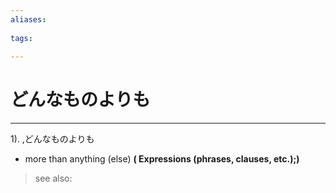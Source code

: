 ```yaml
---
aliases:
    
tags:
    
---
```


# どんなものよりも
---
1).
,どんなものよりも

- more than anything (else)
**( Expressions (phrases, clauses, etc.);)**
> see also: 
            